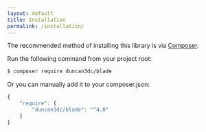 ```yaml
---
layout: default
title: Installation
permalink: /installation/
---
```


The recommended method of installing this library is via [Composer](//getcomposer.org/).

Run the following command from your project root:

```bash
$ composer require duncan3dc/blade
```


Or you can manually add it to your composer.json:

```javascript
{
    "require": {
        "duncan3dc/blade": "^4.0"
    }
}
```
